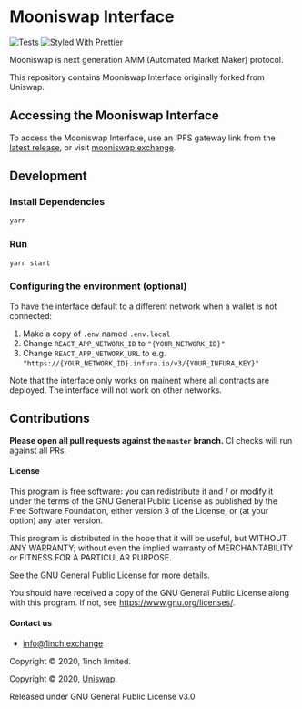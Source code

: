 # Mooniswap Interface 

[![Tests](https://github.com/CryptoManiacsZone/mooniswap-interface/workflows/Tests/badge.svg)](https://github.com/CryptoManiacsZone/mooniswap-interface/actions?query=workflow%3ATests)
[![Styled With Prettier](https://img.shields.io/badge/code_style-prettier-ff69b4.svg)](https://prettier.io/)

Mooniswap is next generation AMM (Automated Market Maker) protocol.

This repository contains Mooniswap Interface originally forked from Uniswap.

## Accessing the Mooniswap Interface
To access the Mooniswap Interface, use an IPFS gateway link from the
[latest release](https://github.com/CryptoManiacsZone/mooniswap-interface/releases/latest), 
or visit [mooniswap.exchange](https://mooniswap.exchange/).


## Development

### Install Dependencies

```bash
yarn
```

### Run

```bash
yarn start
```

### Configuring the environment (optional)

To have the interface default to a different network when a wallet is not connected:

1. Make a copy of `.env` named `.env.local`
2. Change `REACT_APP_NETWORK_ID` to `"{YOUR_NETWORK_ID}"`
3. Change `REACT_APP_NETWORK_URL` to e.g. `"https://{YOUR_NETWORK_ID}.infura.io/v3/{YOUR_INFURA_KEY}"` 

Note that the interface only works on mainent where all contracts are deployed.
The interface will not work on other networks.

## Contributions

**Please open all pull requests against the `master` branch.** 
CI checks will run against all PRs.

#### License

This program is free software: you can redistribute it and / or modify it under the terms of the GNU General Public License as published by the Free Software Foundation, either version 3 of the License, or (at your option) any later version.

This program is distributed in the hope that it will be useful, but WITHOUT ANY WARRANTY; without even the implied warranty of MERCHANTABILITY or FITNESS FOR A PARTICULAR PURPOSE. 

See the GNU General Public License for more details.

You should have received a copy of the GNU General Public License along with this program. If not, see <https://www.gnu.org/licenses/>.

#### Contact us
- info@1inch.exchange

Copyright © 2020, 1inch limited.

Copyright © 2020, [Uniswap](https://uniswap.org/).

Released under GNU General Public License v3.0




